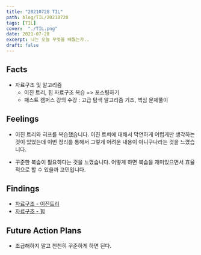 ```yaml
---
title: "20210728 TIL"
path: blog/TIL/20210728
tags: [TIL]
cover:  "./TIL.png"
date: 2021-07-28
excerpt: 나는 오늘 무엇을 배웠는가..
draft: false
---
```


## Facts
*  자료구조 및 알고리즘 
    * 이진 트리, 힙 자료구조 복습 => 포스팅하기 
    * 패스트 캠퍼스 강의 수강 : 고급 탐색 알고리즘 기초, 핵심 문제풀이 

## Feelings

* 이진 트리와 히프를 복습했습니다. 이진 트릐에 대해서 막연하게 어렵게만 생각하는 것이 있었는데 이번 정리를 통해서 그렇게 어려운 내용이 아니구나라는 것을 느꼈습니다. 

* 꾸준한 복습이 필요하다는 것을 느꼈습니다. 어떻게 하면 복습을 재미있으면서 효율적으로 할 수 있을까 고민입니다.

## Findings

* [자료구조 - 이진트리](http://hyejineee.github.io/blog/ds-tree)
* [자료구조 - 힙](http://hyejineee.github.io/blog/ds-heap)

## Future Action Plans

* 조급해하지 말고 천천히 꾸준하게 하면 된다.



